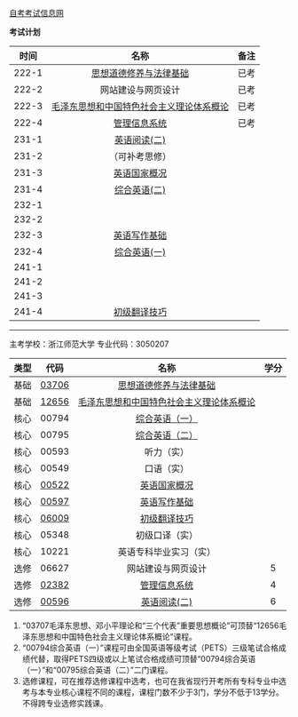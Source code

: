 [自考考试信息网](https://zk.zjzs.net/)

**考试计划**

|时间|名称|备注|
|:----------:|:----------:|:----------:|
|222-1|[思想道德修养与法律基础](03706.md)|已考|
|222-2|网站建设与网页设计|已考|
|222-3|[毛泽东思想和中国特色社会主义理论体系概论](12656.md)|已考|
|222-4|[管理信息系统](02382.md)|已考|
|231-1|[英语阅读(二)](00596.md)||
|231-2|（可补考思修）||
|231-3|[英语国家概况](00522.md)||
|231-4|[综合英语(二)](00795.md)||
|232-1|||
|232-2|||
|232-3|[英语写作基础](00597.md)||
|232-4|[综合英语(一)](00794.md)||
|241-1|||
|241-2|||
|241-3|||
|241-4|[初级翻译技巧](06009.md)||

---

主考学校：浙江师范大学
专业代码：3050207

|类型|代码|名称|学分|
|:----------:|:----------:|:----------:|:----------:|
|基础|[03706](03706.md)|[思想道德修养与法律基础](03706.md)| |
|基础|[12656](12656.md)|[毛泽东思想和中国特色社会主义理论体系概论](12656.md)| |
|核心|00794|[综合英语（一）](00794.md)| |
|核心|00795|[综合英语（二）](00795.md)| |
|核心|00593|听力（实）| |
|核心|00549|口语（实）| |
|核心|[00522](00522.md)|[英语国家概况](00522.md)| |
|核心|[00597](00597.md)|[英语写作基础](00597.md)| |
|核心|[06009](06009.md)|[初级翻译技巧](06009.md)| |
|核心|05348|初级口译（实）| |
|核心|10221|英语专科毕业实习（实）| |
|选修|06627|网站建设与网页设计|5|
|选修|[02382](02382.md)|[管理信息系统](02382.md)|4|
|选修|[00596](00596.md)|[英语阅读(二)](00596.md)|6|

1. “03707毛泽东思想、邓小平理论和“三个代表”重要思想概论”可顶替“12656毛泽东思想和中国特色社会主义理论体系概论”课程。
2. “00794综合英语（一）”课程可由全国英语等级考试（PETS）三级笔试合格成绩代替，取得PETS四级或以上笔试合格成绩可顶替“00794综合英语（一）”和“00795综合英语（二）”二门课程。
3. 选修课程，可在推荐选修课程中选考，也可在我省现行开考所有专科专业中选考与本专业核心课程不同的课程，课程门数不少于3门，学分不低于13学分。不得跨专业选修实践课。
